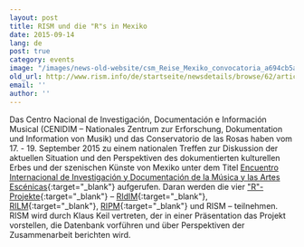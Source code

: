```yaml
---
layout: post
title: RISM und die "R"s in Mexiko
date: 2015-09-14
lang: de
post: true
category: events
image: "/images/news-old-website/csm_Reise_Mexiko_convocatoria_a694cb5a4e.jpg"
old_url: http://www.rism.info/de/startseite/newsdetails/browse/62/article/64/rism-and-the-rs-in-mexico.html
email: ''
author: ''
---
```


Das Centro Nacional de Investigación, Documentación e Información Musical (CENIDIM – Nationales Zentrum zur Erforschung, Dokumentation und Information von Musik) und das Conservatorio de las Rosas haben vom 17. - 19. September 2015 zu einem nationalen Treffen zur Diskussion der aktuellen Situation und den Perspektiven des dokumentierten kulturellen Erbes und der szenischen Künste von Mexiko unter dem Titel [Encuentro Internacional de Investigación y Documentación de la Música y las Artes Escénicas](http://conservatoriodelasrosas.edu.mx/Portal/convocatoria-del-encuentro-internacional-de-investigacion-y-documentacion-de-la-musica-y-las-artes-escenicas/){:target="_blank"} aufgerufen. Daran werden die vier ["R"-Projekte](http://www.r-musicprojects.org/){:target="_blank"} – [RIdIM](http://ridim.org/){:target="_blank"}, [RILM](http://www.rilm.org/){:target="_blank"}, [RIPM](http://www.ripm.org/){:target="_blank"} und RISM – teilnehmen. RISM wird durch Klaus Keil vertreten, der in einer Präsentation das Projekt vorstellen, die Datenbank vorführen und über Perspektiven der Zusammenarbeit berichten wird.

